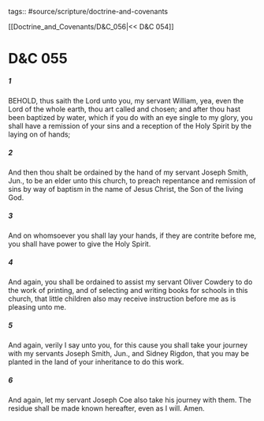tags:: #source/scripture/doctrine-and-covenants

[[Doctrine_and_Covenants/D&C_056|<< D&C 054]]

# D&C 055

##### 1

BEHOLD, thus saith the Lord unto you, my servant William, yea, even the Lord of the whole earth, thou art called and chosen; and after thou hast been baptized by water, which if you do with an eye single to my glory, you shall have a remission of your sins and a reception of the Holy Spirit by the laying on of hands;

##### 2

And then thou shalt be ordained by the hand of my servant Joseph Smith, Jun., to be an elder unto this church, to preach repentance and remission of sins by way of baptism in the name of Jesus Christ, the Son of the living God.

##### 3

And on whomsoever you shall lay your hands, if they are contrite before me, you shall have power to give the Holy Spirit.

##### 4

And again, you shall be ordained to assist my servant Oliver Cowdery to do the work of printing, and of selecting and writing books for schools in this church, that little children also may receive instruction before me as is pleasing unto me.

##### 5

And again, verily I say unto you, for this cause you shall take your journey with my servants Joseph Smith, Jun., and Sidney Rigdon, that you may be planted in the land of your inheritance to do this work.

##### 6

And again, let my servant Joseph Coe also take his journey with them. The residue shall be made known hereafter, even as I will. Amen.
